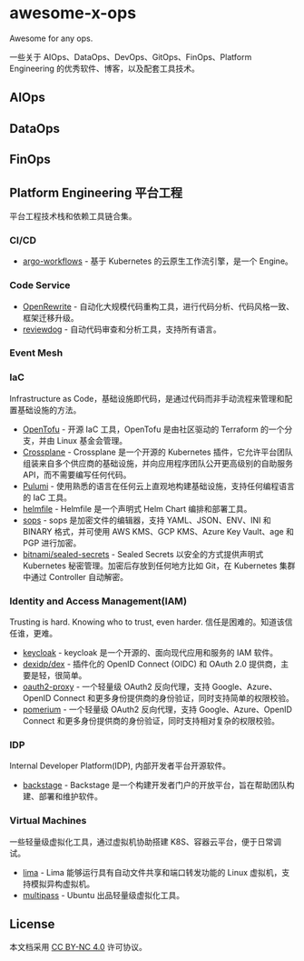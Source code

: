 # awesome-x-ops

Awesome for any ops.

一些关于 AIOps、DataOps、DevOps、GitOps、FinOps、Platform Engineering 的优秀软件、博客，以及配套工具技术。

## AIOps

## DataOps

## FinOps

## Platform Engineering 平台工程

平台工程技术栈和依赖工具链合集。

### CI/CD

- [argo-workflows](https://github.com/argoproj/argo-workflows) - 基于 Kubernetes 的云原生工作流引擎，是一个 Engine。

### Code Service

- [OpenRewrite](https://docs.openrewrite.org) - 自动化大规模代码重构工具，进行代码分析、代码风格一致、框架迁移升级。
- [reviewdog](https://github.com/reviewdog) - 自动代码审查和分析工具，支持所有语言。

### Event Mesh

### IaC

Infrastructure as Code，基础设施即代码，是通过代码而非手动流程来管理和配置基础设施的方法。

- [OpenTofu](https://github.com/opentofu/opentofu) - 开源 IaC 工具，OpenTofu 是由社区驱动的 Terraform 的一个分支，并由 Linux 基金会管理。
- [Crossplane](https://github.com/crossplane/crossplane) - Crossplane 是一个开源的 Kubernetes 插件，它允许平台团队组装来自多个供应商的基础设施，并向应用程序团队公开更高级别的自助服务 API，而不需要编写任何代码。
- [Pulumi](https://github.com/pulumi/pulumi) - 使用熟悉的语言在任何云上直观地构建基础设施，支持任何编程语言的 IaC 工具。
- [helmfile](https://github.com/helmfile) - Helmfile 是一个声明式 Helm Chart 编排和部署工具。
- [sops](https://github.com/getsops/sops) - sops 是加密文件的编辑器，支持 YAML、JSON、ENV、INI 和 BINARY 格式，并可使用 AWS KMS、GCP KMS、Azure Key Vault、age 和 PGP 进行加密。
- [bitnami/sealed-secrets](https://github.com/bitnami-labs/sealed-secrets) - Sealed Secrets 以安全的方式提供声明式 Kubernetes 秘密管理。加密后存放到任何地方比如 Git，在 Kubernetes 集群中通过 Controller 自动解密。

### Identity and Access Management(IAM)

Trusting is hard. Knowing who to trust, even harder. 信任是困难的。知道该信任谁，更难。

- [keycloak](https://github.com/keycloak/keycloak) - keycloak 是一个开源的、面向现代应用和服务的 IAM 软件。
- [dexidp/dex](https://github.com/dexidp/dex) - 插件化的 OpenID Connect (OIDC) 和 OAuth 2.0 提供商，主要是轻，很简单。
- [oauth2-proxy](https://github.com/oauth2-proxy/oauth2-proxy) - 一个轻量级 OAuth2 反向代理，支持 Google、Azure、OpenID Connect 和更多身份提供商的身份验证，同时支持简单的权限校验。
- [pomerium](https://github.com/pomerium/pomerium) - 一个轻量级 OAuth2 反向代理，支持 Google、Azure、OpenID Connect 和更多身份提供商的身份验证，同时支持相对复杂的权限校验。

### IDP

Internal Developer Platform(IDP), 内部开发者平台开源软件。

- [backstage](https://github.com/backstage/backstage) - Backstage 是一个构建开发者门户的开放平台，旨在帮助团队构建、部署和维护软件。

### Virtual Machines

一些轻量级虚拟化工具，通过虚拟机协助搭建 K8S、容器云平台，便于日常调试。

- [lima](https://github.com/lima-vm/lima) - Lima 能够运行具有自动文件共享和端口转发功能的 Linux 虚拟机，支持模拟异构虚拟机。
- [multipass](https://github.com/canonical/multipass) - Ubuntu 出品轻量级虚拟化工具。

## License

本文档采用 [CC BY-NC 4.0][] 许可协议。

[CC BY-NC 4.0]: https://creativecommons.org/licenses/by-nc/4.0/
